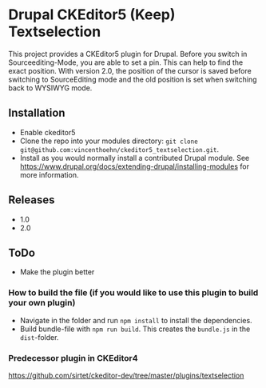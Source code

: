 
# Drupal CKEditor5 (Keep) Textselection

This project provides a CKEditor5 plugin for Drupal. Before you switch in Sourceediting-Mode, you are able to set a pin. This can help to find the exact position.
With version 2.0, the position of the cursor is saved before switching to SourceEditing mode and the old position is set when switching back to WYSIWYG mode.

## Installation
* Enable ckeditor5 
* Clone the repo into your modules directory:
  `git clone git@github.com:vincenthoehn/ckeditor5_textselection.git`.
* Install as you would normally install a contributed Drupal module.
  See https://www.drupal.org/docs/extending-drupal/installing-modules for more
  information.

## Releases

* 1.0 
* 2.0

## ToDo

- Make the plugin better

### How to build the file (if you would like to use this plugin to build your own plugin)
* Navigate in the folder and run `npm install` to install the dependencies.
* Build bundle-file with `npm run build`. This creates the `bundle.js` in the `dist`-folder.

### Predecessor plugin in CKEditor4

https://github.com/sirtet/ckeditor-dev/tree/master/plugins/textselection

